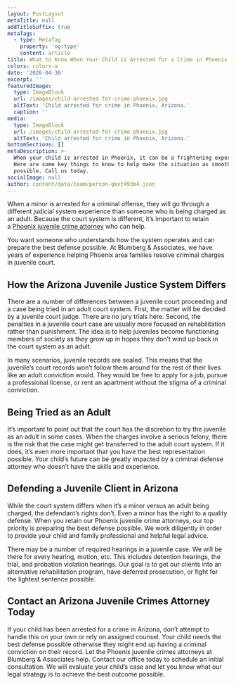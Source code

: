 ```yaml
---
layout: PostLayout
metaTitle: null
addTitleSuffix: true
metaTags:
  - type: MetaTag
    property: 'og:type'
    content: article
title: What to Know When Your Child is Arrested for a Crime in Phoenix
colors: colors-a
date: '2020-04-30'
excerpt: ''
featuredImage:
  type: ImageBlock
  url: /images/child-arrested-for-crime-phoenix.jpg
  altText: 'Child arrested for crime in Phoenix, Arizona.'
  caption: ''
media:
  type: ImageBlock
  url: /images/child-arrested-for-crime-phoenix.jpg
  altText: 'Child arrested for crime in Phoenix, Arizona.'
bottomSections: []
metaDescription: >-
  When your child is arrested in Phoenix, it can be a frightening experience.
  Here are some key things to know to help make the situation as smooth as
  possible. Call us today.
socialImage: null
author: content/data/team/person-qkxt493m4.json
---
```

When a minor is arrested for a criminal offense, they will go through a different judicial system experience than someone who is being charged as an adult. Because the court system is different, it’s important to retain a [Phoenix juvenile crime attorney](https://azblumberglaw.com/phoenix-criminal-attorney/juvenile-offenses/) who can help.

You want someone who understands how the system operates and can prepare the best defense possible. At Blumberg & Associates, we have years of experience helping Phoenix area families resolve criminal charges in juvenile court.

## **How the Arizona Juvenile Justice System Differs**

There are a number of differences between a juvenile court proceeding and a case being tried in an adult court system. First, the matter will be decided by a juvenile court judge. There are no jury trials here. Second, the penalties in a juvenile court case are usually more focused on rehabilitation rather than punishment. The idea is to help juveniles become functioning members of society as they grow up in hopes they don’t wind up back in the court system as an adult.

In many scenarios, juvenile records are sealed. This means that the juvenile’s court records won’t follow them around for the rest of their lives like an adult conviction would. They would be free to apply for a job, pursue a professional license, or rent an apartment without the stigma of a criminal conviction.

## **Being Tried as an Adult**

It’s important to point out that the court has the discretion to try the juvenile as an adult in some cases. When the charges involve a serious felony, there is the risk that the case might get transferred to the adult court system. If it does, it’s even more important that you have the best representation possible. Your child’s future can be greatly impacted by a criminal defense attorney who doesn’t have the skills and experience.

## **Defending a Juvenile Client in Arizona**

While the court system differs when it’s a minor versus an adult being charged, the defendant’s rights don’t. Even a minor has the right to a quality defense. When you retain our Phoenix juvenile crime attorneys, our top priority is preparing the best defense possible. We work diligently in order to provide your child and family professional and helpful legal advice.

There may be a number of required hearings in a juvenile case. We will be there for every hearing, motion, etc. This includes detention hearings, the trial, and probation violation hearings. Our goal is to get our clients into an alternative rehabilitation program, have deferred prosecution, or fight for the lightest sentence possible.

## **Contact an Arizona Juvenile Crimes Attorney Today**

If your child has been arrested for a crime in Arizona, don’t attempt to handle this on your own or rely on assigned counsel. Your child needs the best defense possible otherwise they might end up having a criminal conviction on their record. Let the Phoenix juvenile crimes attorneys at Blumberg & Associates help. Contact our office today to schedule an initial consultation. We will evaluate your child’s case and let you know what our legal strategy is to achieve the best outcome possible.
